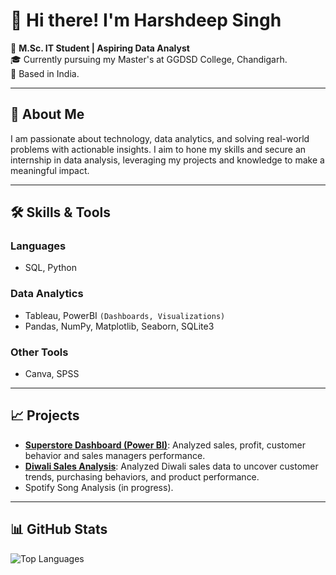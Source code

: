 
<!--
**harshbrar03/harshbrar03** is a ✨ _special_ ✨ repository because its `README.md` (this file) appears on your GitHub profile.

Here are some ideas to get you started:

- 🔭 I’m currently working on ...
- 🌱 I’m currently learning ...
- 👯 I’m looking to collaborate on ...
- 🤔 I’m looking for help with ...
- 💬 Ask me about ...
- 📫 How to reach me: ...
- 😄 Pronouns: ...
- ⚡ Fun fact: ...
-->

# 👋 Hi there! I'm Harshdeep Singh 

🌟 **M.Sc. IT Student | Aspiring Data Analyst**  
🎓 Currently pursuing my Master's at GGDSD College, Chandigarh.  
📍 Based in India.  

---

## 🚀 About Me
I am passionate about technology, data analytics, and solving real-world problems with actionable insights. I aim to hone my skills and secure an internship in data analysis, leveraging my projects and knowledge to make a meaningful impact.

---

## 🛠️ Skills & Tools  
### Languages
- SQL, Python 

### Data Analytics
- Tableau, PowerBI `(Dashboards, Visualizations)`  
- Pandas, NumPy, Matplotlib, Seaborn, SQLite3  

### Other Tools
- Canva, SPSS

---

## 📈 Projects
- **[Superstore Dashboard (Power BI)](https://github.com/harshbrar03/Superstore-Dashboard)**: Analyzed sales, profit, customer behavior and sales managers performance.
- **[Diwali Sales Analysis](https://github.com/harshbrar03/Diwali-Sales-Analysis)**: Analyzed Diwali sales data to uncover customer trends, purchasing behaviors, and product performance.
- Spotify Song Analysis (in progress).  

---

## 📊 GitHub Stats  

<!-- ![GitHub Stats](https://github-readme-stats.vercel.app/api?username=harshbrar03&show_icons=true&theme=radical) --> 
![Top Languages](https://github-readme-stats.vercel.app/api/top-langs/?username=harshbrar03&layout=compact&theme=radical)
